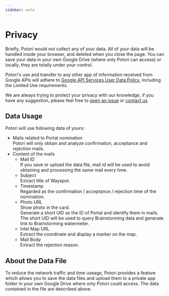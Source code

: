 ```yaml
---
sidebar: auto
---
```


# Privacy
Briefly, Potori would not collect any of your data. All of your data will be handled inside your browser, and deleted when you close the page. You can save your data in your own Google Drive (where only Potori can access) or locally, they are totally under your control.

Potori's use and transfer to any other app of information received from Google APIs will adhere to [Google API Services User Data Policy](https://developers.google.com/terms/api-services-user-data-policy#additional_requirements_for_specific_api_scopes), including the Limited Use requirements.

We are always trying to protect your privacy with our knowledge, if you have any suggestion, please feel free to [open an issue](https://github.com/lucka-me/potori/issues) or [contact us](../contribute#Contributors).

## Data Usage
Potori will use following data of yours:

- Mails related to Portal nomination  
  Potori will only obtain and analyze confirmation, acceptance and rejection mails.
- Content of the mails
  - Mail ID  
    If you save or upload the data file, mail id will be used to avoid obtaining and processing the same mail every time.
  - Subject  
    Extract title of Wayspot.
  - Timestamp  
    Regarded as the confirmation / acceptance / rejection time of the nomination.
  - Photo URL  
    Show photo in the card.  
    Generate a short UID as the ID of Portal and identify them in mails.  
    The short UID will be used to query Brainstorming data and generate link to Brainstorming watermeter.
  - Intel Map URL  
    Extract the coordinate and display a marker on the map.
  - Mail Body  
    Extract the rejection reason.

## About the Data File
To reduce the network traffic and time useage, Potori provides a feature which allows you to save the data files and upload them to a private app folder in your own Google Drive where only Potori could access. The data contained in the file are described above.
